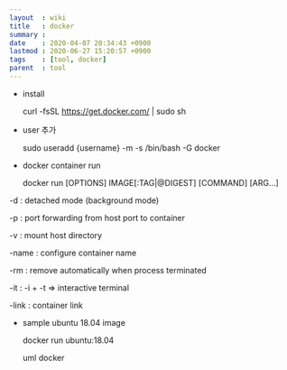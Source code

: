 ```yaml
---
layout  : wiki
title   : docker
summary : 
date    : 2020-04-07 20:34:43 +0900
lastmod : 2020-06-27 15:20:57 +0900
tags    : [tool, docker]
parent  : tool
---
```


- install

    curl -fsSL https://get.docker.com/ | sudo sh

- user 추가

    sudo useradd {username} -m -s /bin/bash -G docker

- docker container run

    docker run [OPTIONS] IMAGE[:TAG|@DIGEST] [COMMAND] [ARG...]

-d : detached mode (background mode)

-p : port forwarding from host port to container

-v : mount host directory

-name : configure container name

-rm : remove automatically when process terminated

-it : -i + -t ⇒ interactive terminal

-link : container link

- sample ubuntu 18.04 image

    docker run ubuntu:18.04

    uml
    docker
